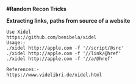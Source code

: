 **#Random Recon Tricks**

**Extracting links, paths from source of a website**
```
Use Xidel
https://github.com/benibela/xidel
Usage:-
./xidel http://apple.com -f '//script/@src'
./xidel http://apple.com -f '//link/@href'
./xidel http://apple.com -f '//a/@href'

References:-
https://www.videlibri.de/xidel.html
```
